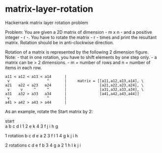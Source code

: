 # matrix-layer-rotation
Hackerrank matrix layer rotation problem

Problem:
You are given a 2D matrix of dimension - m x n - and a positive integer - r -. 
You have to rotate the matrix - r - times and print the resultant matrix. 
Rotation should be in anti-clockwise direction.

Rotation of a  matrix is represented by the following 2 dimension figure. 
Note: - that in one rotation, you have to shift elements by one step only.
      - a matrix can be > 2 dimensions.
       - m = number of rows and n = number of items in each row.      

    a11 < a12 < a13 < a14      |
     v                 ^       |     matrix = [[a11,a12,a13,a14], \
    a21   a22 < a23   a24      |               [a21,a22,a23,a24], \
     v     v     ^     ^       |               [a31,a32,a33,a34], \
    a31   a32 > a33   a34      |               [a41,a42,a43,a44]]
     v                 ^       |
    a41 > a42 > a43 > a44      |


As an example, rotate the Start matrix by 2:

start   
a b c d
l 1 2 e
k 4 3 f
j i h g

1 rotation
b c d e
a 2 3 f
l 1 4 g
k j i h

2 rotations
c d e f
b 3 4 g
a 2 1 h
l k j i
